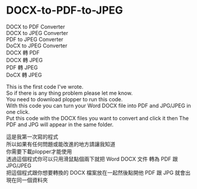 # DOCX-to-PDF-to-JPEG
DOCX to PDF Converter  
DOCX to JPEG Converter  
PDF to JPEG Converter  
DoCX to JPEG Converter  
DOCX 轉 PDF  
DOCX 轉 JPEG  
PDF 轉 JPEG  
DoCX 轉 JPEG  
  
  
This is the first code I've wrote.  
So if there is any thing problem please let me know.  
You need to download plopper to run this code.  
With this code you can turn your Word DOCX file into PDF and JPG/JPEG in one click.   
Put this code with the DOCX files you want to convert and click it then The PDF and JPG will appear in the same folder.
  

這是我第一次寫的程式  
所以如果有任何問題或能改進的地方請讓我知道  
你需要下載plopper才能使用  
透過這個程式你可以只用滑鼠點個兩下就把 Word DOCX 文件 轉為 PDF 跟 JPG/JPEG  
把這個程式跟你想要轉換的 DOCX 檔案放在一起然後點開他 PDF 跟 JPG 就會出現在同一個資料夾
